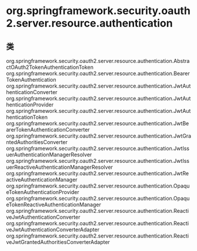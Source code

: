 # org.springframework.security.oauth2.server.resource.authentication

## 类

org.springframework.security.oauth2.server.resource.authentication.AbstractOAuth2TokenAuthenticationToken<T extends AbstractOAuth2Token>
org.springframework.security.oauth2.server.resource.authentication.BearerTokenAuthentication
org.springframework.security.oauth2.server.resource.authentication.JwtAuthenticationConverter
org.springframework.security.oauth2.server.resource.authentication.JwtAuthenticationProvider
org.springframework.security.oauth2.server.resource.authentication.JwtAuthenticationToken
org.springframework.security.oauth2.server.resource.authentication.JwtBearerTokenAuthenticationConverter
org.springframework.security.oauth2.server.resource.authentication.JwtGrantedAuthoritiesConverter
org.springframework.security.oauth2.server.resource.authentication.JwtIssuerAuthenticationManagerResolver
org.springframework.security.oauth2.server.resource.authentication.JwtIssuerReactiveAuthenticationManagerResolver
org.springframework.security.oauth2.server.resource.authentication.JwtReactiveAuthenticationManager
org.springframework.security.oauth2.server.resource.authentication.OpaqueTokenAuthenticationProvider
org.springframework.security.oauth2.server.resource.authentication.OpaqueTokenReactiveAuthenticationManager
org.springframework.security.oauth2.server.resource.authentication.ReactiveJwtAuthenticationConverter
org.springframework.security.oauth2.server.resource.authentication.ReactiveJwtAuthenticationConverterAdapter
org.springframework.security.oauth2.server.resource.authentication.ReactiveJwtGrantedAuthoritiesConverterAdapter




